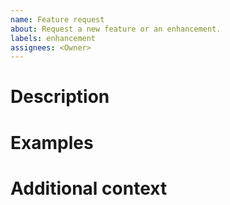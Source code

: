 ```yaml
---
name: Feature request
about: Request a new feature or an enhancement.
labels: enhancement
assignees: <Owner>
---
```


<!--
ATTENTION!

Before sending a feature request, please check if your version is the latest; read
the contributing file and respect the code of conduct. Please check also if the feature
wasn't already requested or if the request is already implemented in development branches.
-->

# Description
<!-- Describe the feature or the enhancement, try to explain all the details. -->

# Examples
<!-- Give examples which the feature can be used -->

# Additional context
<!-- Give more information about the feature, give screenshots, logs and code blocks. -->
